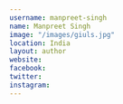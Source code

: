 ```yaml
---
username: manpreet-singh
name: Manpreet Singh
image: "/images/giuls.jpg"
location: India
layout: author
website:
facebook:
twitter:
instagram:
---
```

